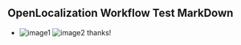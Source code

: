 ## OpenLocalization Workflow Test MarkDown
* ![image1](.\b53d58d5-6b74-416d-89c6-e6486d9717dc.PNG)   ![image2](.\00122790-c23a-4310-88ed-99d337284b07.png) 
thanks!